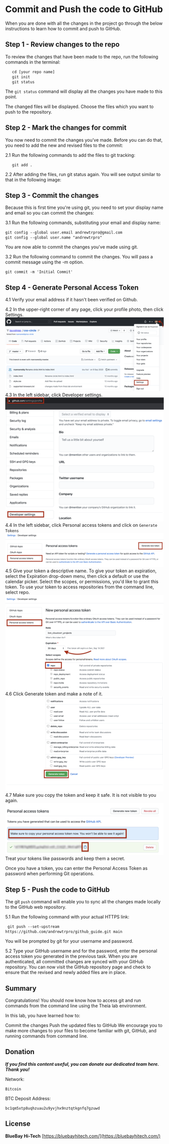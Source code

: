 # Commit and Push the code to GitHub
When you are done with all the changes in the project go through the below instructions to learn how to commit and push to GitHub.
## Step 1 - Review changes to the repo
To review the changes that have been made to the repo, run the following commands in the terminal:

```
   cd [your repo name]
   git init
   git status
```

The `git status` command will display all the changes you have made to this point.

The changed files will be displayed. Choose the files which you want to push to the repository.

## Step 2 - Mark the changes for commit
You now need to commit the changes you’ve made. Before you can do that, you need to add the new and revised files to the commit:

2.1 Run the following commands to add the files to git tracking:
```
   git add .
```

2.2 After adding the files, run git status again. You will see output similar to that in the following image:

## Step 3 - Commit the changes
Because this is first time you're using git, you need to set your display name and email so you can commit the changes:

3.1 Run the following commands, substituting your email and display name:
```
git config --global user.email andrewtrpro@gmail.com
git config --global user.name "andrewtrpro"
```


You are now able to commit the changes you've made using git.

3.2 Run the following command to commit the changes. You will pass a commit message using the -m option.
```
git commit -m 'Initial Commit'
```

## Step 4 - Generate Personal Access Token
4.1 Verify your email address if it hasn't been verified on Github. 

4.2 In the upper-right corner of any page, click your profile photo, then click Settings.
![Git Settings.](./images/profile_settings.png)
4.3 In the left sidebar, click Developer settings.
![Developer Settings.](./images/dev_settings.png)
4.4 In the left sidebar, click Personal access tokens and click on `Generate Tokens`
![PAT Settings.](./images/PAT.png)
4.5 Give your token a descriptive name. To give your token an expiration, select the Expiration drop-down menu, then click a default or use the calendar picker. Select the scopes, or permissions, you'd like to grant this token. To use your token to access repositories from the command line, select repo.
![New PAT Settings.](./images/new_personal_token.png)
4.6 Click Generate token and make a note of it.
![Generate Token.](./images/generate_token.png)
4.7 Make sure you copy the token and keep it safe. It is not visible to you again. 
![Copy Token.](./images/copy_token.png)
Treat your tokens like passwords and keep them a secret.

Once you have a token, you can enter the Personal Access Token as password when performing Git operations.

## Step 5 - Push the code to GitHub
The git `push` command will enable you to sync all the changes made locally to the GitHub web repository.

5.1 Run the following command with your actual HTTPS link:
```
 git push --set-upstream https://github.com/andrewtrpro/github_guide.git main
```
You will be prompted by git for your username and password.

5.2 Type your GitHub username and for the password, enter the personal access token you generated in the previous task. When you are authenticated, all committed changes are synced with your GitHub repository.
You can now visit the GitHub repository page and check to ensure that the revised and newly added files are in place.

## Summary
Congratulations! You should now know how to access git and run commands from the command line using the Theia lab environment.

In this lab, you have learned how to:

Commit the changes
Push the updated files to GitHub
We encourage you to make more changes to your files to become familiar with git, GitHub, and running commands from command line.

## Donation

***If you find this content useful, you can donate our dedicated team here. Thank you!***

Network:
```
Bitcoin
```
BTC Deposit Address:
```
bc1qm5xtp8uqhzuau2u9yvjhx9nztqtkgnfq7gzuwd
```
## License

**BlueBay Hi-Tech** [https://bluebayhitech.com/](https://bluebayhitech.com/)
